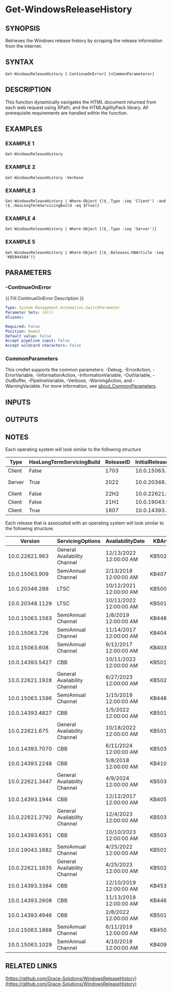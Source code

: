 # Get-WindowsReleaseHistory

## SYNOPSIS
Retrieves the Windows release history by scraping the release information from the internet.

## SYNTAX

```
Get-WindowsReleaseHistory [-ContinueOnError] [<CommonParameters>]
```

## DESCRIPTION
This function dynamically navigates the HTML document returned from each web request using XPath, and the HTMLAgilityPack library.
All prerequisite requirements are handled within the function.

## EXAMPLES

### EXAMPLE 1
```
Get-WindowsReleaseHistory
```

### EXAMPLE 2
```
Get-WindowsReleaseHistory -Verbose
```

### EXAMPLE 3
```
Get-WindowsReleaseHistory | Where-Object {($_.Type -ieq 'Client') -and ($_.HasLongTermServicingBuild -eq $True)}
```

### EXAMPLE 4
```
Get-WindowsReleaseHistory | Where-Object {($_.Type -ieq 'Server')}
```

### EXAMPLE 5
```
Get-WindowsReleaseHistory | Where-Object {($_.Releases.KBArticle -ieq 'KB5044384')}
```

## PARAMETERS

### -ContinueOnError
{{ Fill ContinueOnError Description }}

```yaml
Type: System.Management.Automation.SwitchParameter
Parameter Sets: (All)
Aliases:

Required: False
Position: Named
Default value: False
Accept pipeline input: False
Accept wildcard characters: False
```

### CommonParameters
This cmdlet supports the common parameters: -Debug, -ErrorAction, -ErrorVariable, -InformationAction, -InformationVariable, -OutVariable, -OutBuffer, -PipelineVariable, -Verbose, -WarningAction, and -WarningVariable. For more information, see [about_CommonParameters](http://go.microsoft.com/fwlink/?LinkID=113216).

## INPUTS

## OUTPUTS

## NOTES
Each operating system will look similar to the following structure

Type   | HasLongTermServicingBuild | ReleaseID | InitialReleaseVersion | OperatingSystem    
------ | ------------------------- | --------- | --------------------- | -------------------
Client | False                     | 1703      | 10.0.15063.138        | Windows 10         
Server | True                      | 2022      | 10.0.20348.202        | Windows Server 2022
Client | False                     | 22H2      | 10.0.22621.521        | Windows 11         
Client | False                     | 21H1      | 10.0.19043.985        | Windows 10         
Client | True                      | 1607      | 10.0.14393.10         | Windows 10         


Each release that is associated with an operating system will look similar to the following structure.

Version         | ServicingOptions | AvailabilityDate       | KBArticle | KBArticleURL                              
--------------- | ---------------- | ---------------------- | --------- | ------------------------------------------
10.0.22621.963  | General Availability Channel | 12/13/2022 12:00:00 AM | KB5021255 | https://support.microsoft.com/help/5021255
10.0.15063.909  | SemiAnnual Channel | 2/13/2018 12:00:00 AM  | KB4074592 | https://support.microsoft.com/help/4074592
10.0.20348.288  | LTSC             | 10/12/2021 12:00:00 AM | KB5006699 | https://support.microsoft.com/help/5006699
10.0.20348.1129 | LTSC             | 10/11/2022 12:00:00 AM | KB5018421 | https://support.microsoft.com/help/5018421
10.0.15063.1563 | SemiAnnual Channel | 1/8/2019 12:00:00 AM   | KB4480973 | https://support.microsoft.com/help/4480973
10.0.15063.726  | SemiAnnual Channel | 11/14/2017 12:00:00 AM | KB4048954 | https://support.microsoft.com/help/4048954
10.0.15063.608  | SemiAnnual Channel | 9/12/2017 12:00:00 AM  | KB4038788 | https://support.microsoft.com/help/4038788
10.0.14393.5427 | CBB              | 10/11/2022 12:00:00 AM | KB5018411 | https://support.microsoft.com/help/5018411
10.0.22621.1928 | General Availability Channel | 6/27/2023 12:00:00 AM  | KB5027303 | https://support.microsoft.com/help/5027303
10.0.15063.1596 | SemiAnnual Channel | 1/15/2019 12:00:00 AM  | KB4480959 | https://support.microsoft.com/help/4480959
10.0.14393.4827 | CBB              | 1/5/2022 12:00:00 AM   | KB5010195 | https://support.microsoft.com/help/5010195
10.0.22621.675  | General Availability Channel | 10/18/2022 12:00:00 AM | KB5019509 | https://support.microsoft.com/help/5019509
10.0.14393.7070 | CBB              | 6/11/2024 12:00:00 AM  | KB5039214 | https://support.microsoft.com/help/5039214
10.0.14393.2248 | CBB              | 5/8/2018 12:00:00 AM   | KB4103723 | https://support.microsoft.com/help/4103723
10.0.22621.3447 | General Availability Channel | 4/9/2024 12:00:00 AM   | KB5036893 | https://support.microsoft.com/help/5036893
10.0.14393.1944 | CBB              | 12/12/2017 12:00:00 AM | KB4053579 | https://support.microsoft.com/help/4053579
10.0.22621.2792 | General Availability Channel | 12/4/2023 12:00:00 AM  | KB5032288 | https://support.microsoft.com/help/5032288
10.0.14393.6351 | CBB              | 10/10/2023 12:00:00 AM | KB5031362 | https://support.microsoft.com/help/5031362
10.0.19043.1682 | SemiAnnual Channel | 4/25/2022 12:00:00 AM  | KB5011831 | https://support.microsoft.com/help/5011831
10.0.22621.1635 | General Availability Channel | 4/25/2023 12:00:00 AM  | KB5025305 | https://support.microsoft.com/help/5025305
10.0.14393.3384 | CBB              | 12/10/2019 12:00:00 AM | KB4530689 | https://support.microsoft.com/help/4530689
10.0.14393.2608 | CBB              | 11/13/2018 12:00:00 AM | KB4467691 | https://support.microsoft.com/help/4467691
10.0.14393.4946 | CBB              | 2/8/2022 12:00:00 AM   | KB5010359 | https://support.microsoft.com/help/5010359
10.0.15063.1868 | SemiAnnual Channel | 6/11/2019 12:00:00 AM  | KB4503279 | https://support.microsoft.com/help/4503279
10.0.15063.1029 | SemiAnnual Channel | 4/10/2018 12:00:00 AM  | KB4093107 | https://support.microsoft.com/help/4093107

## RELATED LINKS

[https://github.com/Grace-Solutions/WindowsReleaseHistory](https://github.com/Grace-Solutions/WindowsReleaseHistory)
